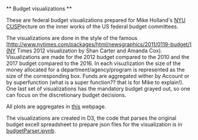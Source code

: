 ** Budget visualizations **

These are federal budget visualizations prepared for Mike Holland's [NYU CUSP](http://cusp.nyu.edu/)lecture on the inner works of the US federal budget committees.

The visualizations are done in the style of the famous [http://www.nytimes.com/packages/html/newsgraphics/2011/0119-budget/](NY Times 2012 visualization by Shan Carter and Amanda Cox).
Visualizations are made for the 2012 budget compared to the 2010 and the 2017 budget compared to the 2016. 
In each visuzlization the size of the money allocated for a department/agency/program is represented as the size of the corresponding box. 
Funds are aggregated wither by Account or by superfunction (what is a super function?? that is for Mike to explain!).
One last set of visualizations has the mandatory budget grayed out, so one can focus on the discretionary budget decisions. 

All plots are aggregates in [this](http://cosmo.nyu.edu/~fb55/budgetTree/) webpage.

The visualizations are created in D3, the code that parses the original budget excell spreadsheet to prepare json files for the visualization is in [budgetParser.ipynb](budgetParser.ipynb).

